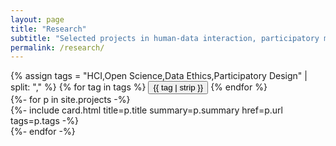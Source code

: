 ```yaml
---
layout: page
title: "Research"
subtitle: "Selected projects in human‑data interaction, participatory methods, and open science."
permalink: /research/
---
```

<div data-filter-tags class="grid" style="margin-bottom: var(--size-6)">
  <div role="group" aria-label="Filter by tag" class="grid" style="grid-template-columns: repeat(auto-fit, minmax(140px, 1fr));">
    {% assign tags = "HCI,Open Science,Data Ethics,Participatory Design" | split: "," %}
    {% for tag in tags %}
      <button class="button" data-tag="{{ tag | strip }}" aria-pressed="false">{{ tag | strip }}</button>
    {% endfor %}
  </div>
</div>
<div class="grid auto">
  {%- for p in site.projects -%}
    <div data-tags="{{ p.tags | join: ',' }}">
      {%- include card.html title=p.title summary=p.summary href=p.url tags=p.tags -%}
    </div>
  {%- endfor -%}
</div>
